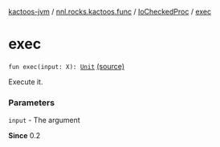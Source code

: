 [kactoos-jvm](../../index.md) / [nnl.rocks.kactoos.func](../index.md) / [IoCheckedProc](index.md) / [exec](.)

# exec

`fun exec(input: X): `[`Unit`](https://kotlinlang.org/api/latest/jvm/stdlib/kotlin/-unit/index.html) [(source)](https://github.com/neonailol/kactoos/blob/master/kactoos-jvm/src/main/kotlin/nnl/rocks/kactoos/func/IoCheckedProc.kt#L22)

Execute it.

### Parameters

`input` - The argument

**Since**
0.2

